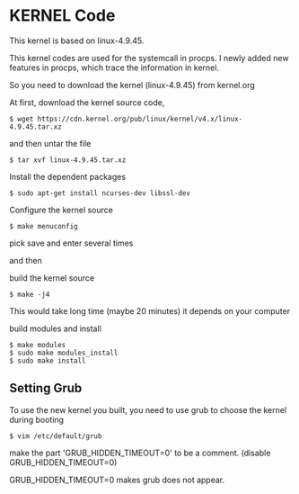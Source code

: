 
# KERNEL Code

This kernel is based on linux-4.9.45.

This kernel codes are used for the systemcall in procps.
I newly added new features in procps, which trace the information in kernel.

So you need to download the kernel (linux-4.9.45) from kernel.org


At first, download the kernel source code, 

```
$ wget https://cdn.kernel.org/pub/linux/kernel/v4.x/linux-4.9.45.tar.xz
```

and then untar the file


```
$ tar xvf linux-4.9.45.tar.xz 
```

Install the dependent packages

```
$ sudo apt-get install ncurses-dev libssl-dev
```

Configure the kernel source

```
$ make menuconfig
```
pick save and enter several times

and then

build the kernel source
```
$ make -j4
```
This would take long time (maybe 20 minutes)
it depends on your computer

build modules and install

```
$ make modules
$ sudo make modules_install
$ sudo make install 
```

## Setting Grub

To use the new kernel you built, you need to use grub to choose the kernel during booting

```
$ vim /etc/default/grub
```

make the part 'GRUB_HIDDEN_TIMEOUT=0' to be a comment.
(disable GRUB_HIDDEN_TIMEOUT=0)

GRUB_HIDDEN_TIMEOUT=0 makes grub does not appear.





